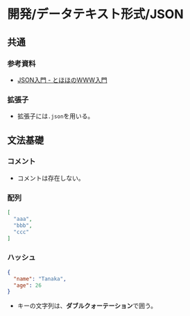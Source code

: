 # 開発/データテキスト形式/JSON

## 共通

### 参考資料

- [JSON入門 - とほほのWWW入門](https://www.tohoho-web.com/ex/json.html)

### 拡張子

- 拡張子には`.json`を用いる。

## 文法基礎

### コメント

- コメントは存在しない。

### 配列

```json
[
  "aaa",
  "bbb",
  "ccc"
]
```

### ハッシュ

```json
{
  "name": "Tanaka",
  "age": 26
}
```

- キーの文字列は、**ダブルクォーテーション**で囲う。
